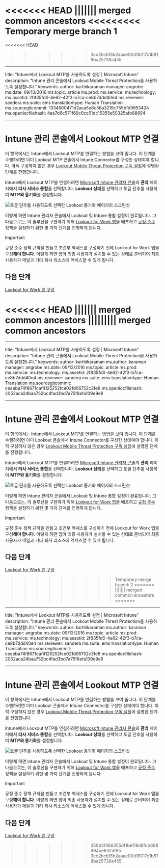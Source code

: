 <<<<<<< HEAD
||||||| merged common ancestors
<<<<<<<<< Temporary merge branch 1
=======
<<<<<<< HEAD
>>>>>>> 3cc2bcb16b2aaae00d16317c1b818ba25738a455
---
title: "Intune에서 Lookout MTP를 사용하도록 설정 | Microsoft Intune"
description: "Intune 관리 콘솔에서 Lookout Mobile Threat Protection을 사용하도록 설정합니다."
keywords: 
author: karthikaraman
manager: angrobe
ms.date: 09/13/2016
ms.topic: article
ms.prod: 
ms.service: 
ms.technology: 
ms.assetid: 2f835fd0-4e62-42f3-b7ca-ce8b7ddd40e4
ms.reviewer: sandera
ms.suite: ems
translationtype: Human Translation
ms.sourcegitcommit: 1334500471d2aea5e8c58a3219c755bfd9953424
ms.openlocfilehash: 4ae7d6c571f69c0cc51dc15355e50325afb88694


---

# Intune 관리 콘솔에서 Lookout MTP 연결
이 항목에서는 Intune에서 Lookout MTP를 연결하는 방법을 보여 줍니다. 이 단계를 수행하려면 이미 Lookout MTP 콘솔에서 Intune Connector를 구성한 상태여야 합니다.  아직 구성하지 않은 경우 [Lookout Mobile Threat Protection 구독 설정](set-up-your-subscription-with-lookout-mtp.md)에 설명된 단계를 진행합니다.

Intune에서 Lookout MTP를 연결하려면 [Microsoft Intune 관리자 콘솔](https://manage.microsoft.com)의 **관리** 페이지에서 **타사 서비스 통합**을 선택합니다. **Lookout 상태**를 선택하고 토글 단추를 사용하여 **MTP와 동기화**를 설정합니다.

![토글 단추를 사용하도록 선택한 Lookout 동기화 페이지의 스크린샷](../media/mtp/lookout-intune-synchronization.png)

이렇게 하면 Intune 관리자 콘솔에서 Lookout 및 Intune 통합 설정이 완료됩니다.  그다음으로는, 이 솔루션을 구현하기 위해 [Lookout for Work 앱](configure-and-deploy-lookout-for-work-apps.md)을 배포하고 [규정 준수](enable-device-threat-protection-rule-in-compliance-policy.md) 정책을 설정하기 위한 몇 가지 단계를 진행하게 됩니다.

>[!IMPORTANT]
> 규정 준수 정책 규칙을 만들고 조건부 액세스를 구성하기 전에 Lookout for Work 앱을 구성**해야 합니다**. 이렇게 하면 앱이 최종 사용자가 설치할 수 있는 상태로 준비되어 최종 사용자가 메일과 기타 회사 리소스에 액세스할 수 있게 됩니다.
## 다음 단계
[Lookout for Work 앱 구성 ](configure-and-deploy-lookout-for-work-apps.md)



<!--HONumber=Sep16_HO2-->


<<<<<<< HEAD
||||||| merged common ancestors
||||||||| merged common ancestors
=========
---
title: "Intune에서 Lookout MTP를 사용하도록 설정 | Microsoft Intune"
description: "Intune 관리 콘솔에서 Lookout Mobile Threat Protection을 사용하도록 설정합니다."
keywords: 
author: karthikaraman
ms.author: karaman
manager: angrobe
ms.date: 09/13/2016
ms.topic: article
ms.prod: 
ms.service: 
ms.technology: 
ms.assetid: 2f835fd0-4e62-42f3-b7ca-ce8b7ddd40e4
ms.reviewer: sandera
ms.suite: ems
translationtype: Human Translation
ms.sourcegitcommit: ceaeba74f8671caf4125252fce02fd06752c3fe8
ms.openlocfilehash: 2052aca24baa752bc4fad3bd7a75f8efa109e9e9


---

# Intune 관리 콘솔에서 Lookout MTP 연결
이 항목에서는 Intune에서 Lookout MTP를 연결하는 방법을 보여 줍니다. 이 단계를 수행하려면 이미 Lookout 콘솔에서 Intune Connector를 구성한 상태여야 합니다.  아직 구성하지 않은 경우 [Lookout Mobile Threat Protection 구독 설정](set-up-your-subscription-with-lookout-mtp.md)에 설명된 단계를 진행합니다.

Intune에서 Lookout MTP를 연결하려면 [Microsoft Intune 관리자 콘솔](https://manage.microsoft.com)의 **관리** 페이지에서 **타사 서비스 통합**을 선택합니다. **Lookout 상태**를 선택하고 토글 단추를 사용하여 **MTP와 동기화**를 설정합니다.

![토글 단추를 사용하도록 선택한 Lookout 동기화 페이지의 스크린샷](../media/mtp/lookout-intune-synchronization.png)

이렇게 하면 Intune 관리자 콘솔에서 Lookout 및 Intune 통합 설정이 완료됩니다.  그다음으로는, 이 솔루션을 구현하기 위해 [Lookout for Work 앱](configure-and-deploy-lookout-for-work-apps.md)을 배포하고 [규정 준수](enable-device-threat-protection-rule-in-compliance-policy.md) 정책을 설정하기 위한 몇 가지 단계를 진행하게 됩니다.

>[!IMPORTANT]
> 규정 준수 정책 규칙을 만들고 조건부 액세스를 구성하기 전에 Lookout for Work 앱을 구성**해야 합니다**. 이렇게 하면 앱이 최종 사용자가 설치할 수 있는 상태로 준비되어 최종 사용자가 메일과 기타 회사 리소스에 액세스할 수 있게 됩니다.
## 다음 단계
[Lookout for Work 앱 구성 ](configure-and-deploy-lookout-for-work-apps.md)



<!--HONumber=Sep16_HO4-->


>>>>>>>>> Temporary merge branch 2
=======
||||||| merged common ancestors
=======
---
title: "Intune에서 Lookout MTP를 사용하도록 설정 | Microsoft Intune"
description: "Intune 관리 콘솔에서 Lookout Mobile Threat Protection을 사용하도록 설정합니다."
keywords: 
author: karthikaraman
ms.author: karaman
manager: angrobe
ms.date: 09/13/2016
ms.topic: article
ms.prod: 
ms.service: 
ms.technology: 
ms.assetid: 2f835fd0-4e62-42f3-b7ca-ce8b7ddd40e4
ms.reviewer: sandera
ms.suite: ems
translationtype: Human Translation
ms.sourcegitcommit: ceaeba74f8671caf4125252fce02fd06752c3fe8
ms.openlocfilehash: 2052aca24baa752bc4fad3bd7a75f8efa109e9e9


---

# Intune 관리 콘솔에서 Lookout MTP 연결
이 항목에서는 Intune에서 Lookout MTP를 연결하는 방법을 보여 줍니다. 이 단계를 수행하려면 이미 Lookout 콘솔에서 Intune Connector를 구성한 상태여야 합니다.  아직 구성하지 않은 경우 [Lookout Mobile Threat Protection 구독 설정](set-up-your-subscription-with-lookout-mtp.md)에 설명된 단계를 진행합니다.

Intune에서 Lookout MTP를 연결하려면 [Microsoft Intune 관리자 콘솔](https://manage.microsoft.com)의 **관리** 페이지에서 **타사 서비스 통합**을 선택합니다. **Lookout 상태**를 선택하고 토글 단추를 사용하여 **MTP와 동기화**를 설정합니다.

![토글 단추를 사용하도록 선택한 Lookout 동기화 페이지의 스크린샷](../media/mtp/lookout-intune-synchronization.png)

이렇게 하면 Intune 관리자 콘솔에서 Lookout 및 Intune 통합 설정이 완료됩니다.  그다음으로는, 이 솔루션을 구현하기 위해 [Lookout for Work 앱](configure-and-deploy-lookout-for-work-apps.md)을 배포하고 [규정 준수](enable-device-threat-protection-rule-in-compliance-policy.md) 정책을 설정하기 위한 몇 가지 단계를 진행하게 됩니다.

>[!IMPORTANT]
> 규정 준수 정책 규칙을 만들고 조건부 액세스를 구성하기 전에 Lookout for Work 앱을 구성**해야 합니다**. 이렇게 하면 앱이 최종 사용자가 설치할 수 있는 상태로 준비되어 최종 사용자가 메일과 기타 회사 리소스에 액세스할 수 있게 됩니다.
## 다음 단계
[Lookout for Work 앱 구성 ](configure-and-deploy-lookout-for-work-apps.md)



<!--HONumber=Sep16_HO4-->


>>>>>>> 359d4f486355df1be118d8fdb698694ae632df85
>>>>>>> 3cc2bcb16b2aaae00d16317c1b818ba25738a455
